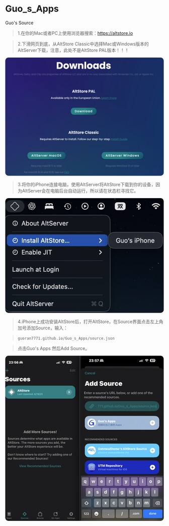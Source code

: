 # Guo_s_Apps
Guo's Source

> 1.在你的Mac或者PC上使用浏览器搜索：https://altstore.io  
  
> 2.下滑网页到底，从AltStore Classic中选择Mac或Windows版本的AltServer下载，注意，此处不是AltStore PAL版本！！！    
<p align="center">
  <img src="./assets/Source_assets/j1.png" alt="P1" style="border-radius:10px;">
</p>


> 3.将你的iPhone连接电脑，使用AltServer将AltStore下载到你的设备，因为AltServer会在电脑后台自动运行，所以请在状态栏寻找它。  
<p align="center">
  <img src="./assets/Source_assets/j2.png" alt="P2" style="border-radius:10px;">
</p>


> 4.iPhone上成功安装AltStore后，打开AltStore，在Source界面点击左上角加号添加Source，输入：  

>`guoran7771.github.io/Guo_s_Apps/source.json`  

>点击Guo's Apps 然后Add Source。   
<p align="center">
  <img src="./assets/Source_assets/j3.png" alt="P3" style="border-radius:10px;">
</p> 





